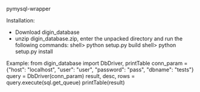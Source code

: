 pymysql-wrapper

Installation:
- Download digin_database
- unzip digin_database.zip, enter the unpacked directory and run the following commands:
   shell> python setup.py build
   shell> python setup.py install

Example:
    from digin_database import DbDriver, printTable
    conn_param = {"host": "localhost",
                  "user": "user",
                  "password": "pass",
                  "dbname": "tests"}
    query = DbDriver(conn_param)
    result, desc, rows = query.execute(sql.get_queue)
    printTable(result)